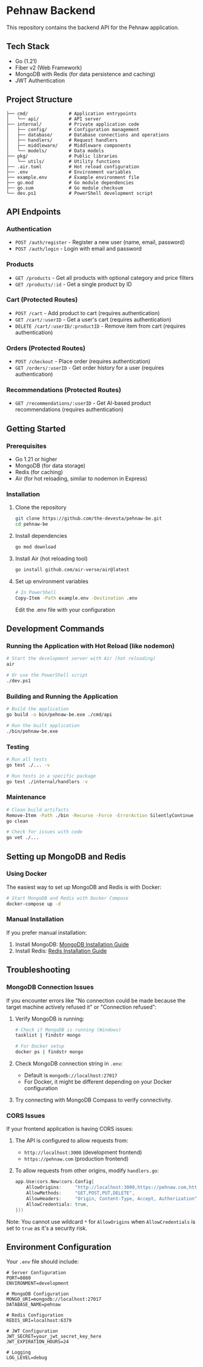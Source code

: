 # Pehnaw Backend

This repository contains the backend API for the Pehnaw application.

## Tech Stack

- Go (1.21)
- Fiber v2 (Web Framework)
- MongoDB with Redis (for data persistence and caching)
- JWT Authentication

## Project Structure
```
├── cmd/               # Application entrypoints 
│   └── api/           # API server 
├── internal/          # Private application code
│   ├── config/        # Configuration management
│   ├── database/      # Database connections and operations
│   ├── handlers/      # Request handlers
│   ├── middleware/    # Middleware components
│   └── models/        # Data models
├── pkg/               # Public libraries
│   └── utils/         # Utility functions
├── .air.toml          # Hot reload configuration
├── .env               # Environment variables
├── example.env        # Example environment file
├── go.mod             # Go module dependencies
├── go.sum             # Go module checksum
└── dev.ps1            # PowerShell development script
```

## API Endpoints

### Authentication
- `POST /auth/register` - Register a new user (name, email, password)
- `POST /auth/login` - Login with email and password

### Products
- `GET /products` - Get all products with optional category and price filters
- `GET /products/:id` - Get a single product by ID

### Cart (Protected Routes)
- `POST /cart` - Add product to cart (requires authentication)
- `GET /cart/:userID` - Get a user's cart (requires authentication)
- `DELETE /cart/:userID/:productID` - Remove item from cart (requires authentication)

### Orders (Protected Routes)
- `POST /checkout` - Place order (requires authentication)
- `GET /orders/:userID` - Get order history for a user (requires authentication)

### Recommendations (Protected Routes)
- `GET /recommendations/:userID` - Get AI-based product recommendations (requires authentication)

## Getting Started

### Prerequisites

- Go 1.21 or higher
- MongoDB (for data storage)
- Redis (for caching)
- Air (for hot reloading, similar to nodemon in Express)

### Installation

1. Clone the repository
   ```sh
   git clone https://github.com/the-devesta/pehnaw-be.git
   cd pehnaw-be
   ```

2. Install dependencies
   ```sh
   go mod download
   ```

3. Install Air (hot reloading tool)
   ```sh
   go install github.com/air-verse/air@latest
   ```

4. Set up environment variables
   ```sh
   # In PowerShell
   Copy-Item -Path example.env -Destination .env
   ```
   Edit the .env file with your configuration


## Development Commands

### Running the Application with Hot Reload (like nodemon)
```sh
# Start the development server with Air (hot reloading)
air

# Or use the PowerShell script
./dev.ps1
```

### Building and Running the Application
```sh
# Build the application
go build -o bin/pehnaw-be.exe ./cmd/api

# Run the built application
./bin/pehnaw-be.exe
```

### Testing
```sh
# Run all tests
go test ./... -v

# Run tests in a specific package
go test ./internal/handlers -v
```

### Maintenance
```sh
# Clean build artifacts
Remove-Item -Path ./bin -Recurse -Force -ErrorAction SilentlyContinue
go clean

# Check for issues with code
go vet ./...
```

## Setting up MongoDB and Redis

### Using Docker
The easiest way to set up MongoDB and Redis is with Docker:

```sh
# Start MongoDB and Redis with Docker Compose
docker-compose up -d
```

### Manual Installation
If you prefer manual installation:

1. Install MongoDB: [MongoDB Installation Guide](https://www.mongodb.com/docs/manual/installation/)
2. Install Redis: [Redis Installation Guide](https://redis.io/docs/getting-started/)

## Troubleshooting

### MongoDB Connection Issues

If you encounter errors like "No connection could be made because the target machine actively refused it" or "Connection refused":

1. Verify MongoDB is running:
   ```sh
   # Check if MongoDB is running (Windows)
   tasklist | findstr mongo

   # For Docker setup
   docker ps | findstr mongo
   ```

2. Check MongoDB connection string in `.env`:
   - Default is `mongodb://localhost:27017`
   - For Docker, it might be different depending on your Docker configuration

3. Try connecting with MongoDB Compass to verify connectivity.

### CORS Issues

If your frontend application is having CORS issues:

1. The API is configured to allow requests from:
   - `http://localhost:3000` (development frontend)
   - `https://pehnaw.com` (production frontend)

2. To allow requests from other origins, modify `handlers.go`:
   ```go
   app.Use(cors.New(cors.Config{
       AllowOrigins:     "http://localhost:3000,https://pehnaw.com,http://your-origin.com",
       AllowMethods:     "GET,POST,PUT,DELETE",
       AllowHeaders:     "Origin, Content-Type, Accept, Authorization",
       AllowCredentials: true,
   }))
   ```

Note: You cannot use wildcard `*` for `AllowOrigins` when `AllowCredentials` is set to `true` as it's a security risk.

## Environment Configuration

Your `.env` file should include:

```
# Server Configuration
PORT=8080
ENVIRONMENT=development

# MongoDB Configuration
MONGO_URI=mongodb://localhost:27017
DATABASE_NAME=pehnaw

# Redis Configuration
REDIS_URI=localhost:6379

# JWT Configuration
JWT_SECRET=your_jwt_secret_key_here
JWT_EXPIRATION_HOURS=24

# Logging
LOG_LEVEL=debug
```
